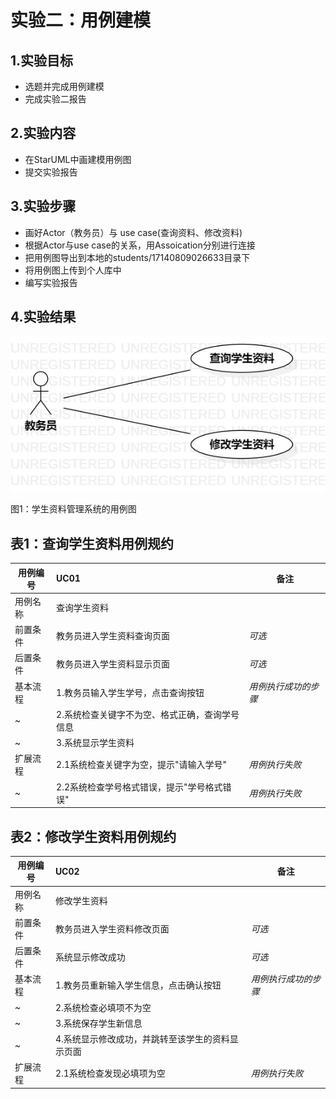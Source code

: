 # 实验二：用例建模

## 1.实验目标
- 选题并完成用例建模
- 完成实验二报告
## 2.实验内容
- 在StarUML中画建模用例图
- 提交实验报告
## 3.实验步骤
- 画好Actor（教务员）与 use case(查询资料、修改资料)
- 根据Actor与use case的关系，用Assoication分别进行连接
- 把用例图导出到本地的students/17140809026633目录下
- 将用例图上传到个人库中
- 编写实验报告
## 4.实验结果

![用例图](./Lab2_UseCaseDiagram.jpg)

图1：学生资料管理系统的用例图  


## 表1：查询学生资料用例规约  

用例编号  | UC01 | 备注  
-|:-|-  
用例名称  | 查询学生资料  |   
前置条件  | 教务员进入学生资料查询页面     | *可选*   
后置条件  | 教务员进入学生资料显示页面     | *可选*   
基本流程  | 1.教务员输入学生学号，点击查询按钮  |*用例执行成功的步骤*    
~| 2.系统检查关键字不为空、格式正确，查询学号信息  |   
~| 3.系统显示学生资料   |    
扩展流程  | 2.1系统检查关键字为空，提示"请输入学号"   |*用例执行失败* 
~| 2.2系统检查学号格式错误，提示"学号格式错误"   |*用例执行失败*    


## 表2：修改学生资料用例规约  

用例编号  | UC02 | 备注  
-|:-|-  
用例名称  | 修改学生资料  |   
前置条件  | 教务员进入学生资料修改页面     | *可选*   
后置条件  | 系统显示修改成功     | *可选*   
基本流程  | 1.教务员重新输入学生信息，点击确认按钮  |*用例执行成功的步骤* 
~| 2.系统检查必填项不为空  |
~| 3.系统保存学生新信息  |
~| 4.系统显示修改成功，并跳转至该学生的资料显示页面  |   
扩展流程  | 2.1系统检查发现必填项为空   |*用例执行失败*   
